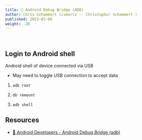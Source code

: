 ```yaml
---
title: 📱 Android Debug Bridge (ADB)
author: Chris Schammert (csmertx -- Christopher Schammert )
published: 2023-03-08
weight: -20
---
```


<br />

## Login to Android shell

Android shell of device connected via USB

- May need to toggle USB connection to accept data

1. ```adb root```

2. ```db remount```

3. ```adb shell```

## Resources

- [🔗 Android Developers - Android Debug Bridge (adb)](https://developer.android.com/studio/command-line/adb)
